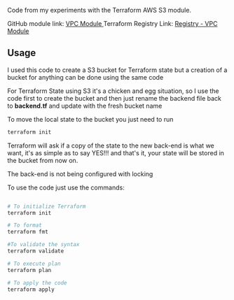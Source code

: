 
Code from my experiments with the Terraform AWS S3 module.

GitHub module  link:  [VPC Module ](https://github.com/terraform-aws-modules/terraform-aws-s3-bucket)
Terraform Registry Link: [Registry - VPC Module](https://registry.terraform.io/modules/terraform-aws-modules/s3-bucket/aws/latest) 

## Usage

I used this code to create a S3 bucket for Terraform state but a creation of a bucket for anything can be done using the same code

For Terraform State using S3 it's a chicken and egg situation, so I use the code first to create the bucket and then just rename the backend file back to **backend.tf** and update with the fresh bucket name

To move the local state to the bucket you just need to run

```bash
terraform init
```

Terraform will ask if a copy of the state to the new back-end is what we want, it's as simple as to say YES!!! and that's it, your state will be stored in the bucket from now on.

The back-end is not being configured with locking

To  use the code just use the commands:

```bash

# To initialize Terraform
terraform init

# To format 
terraform fmt

#To validate the syntax
terraform validate

# To execute plan
terraform plan

# To apply the code
terraform apply

```
